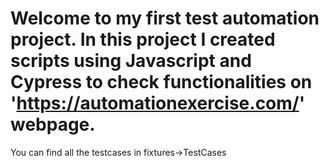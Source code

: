 # Welcome to my first test automation project. In this project I created scripts using Javascript and Cypress to check functionalities on 'https://automationexercise.com/' webpage.

You can find all the testcases in fixtures->TestCases
